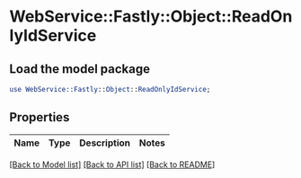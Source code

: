 # WebService::Fastly::Object::ReadOnlyIdService

## Load the model package
```perl
use WebService::Fastly::Object::ReadOnlyIdService;
```

## Properties
Name | Type | Description | Notes
------------ | ------------- | ------------- | -------------

[[Back to Model list]](../README.md#documentation-for-models) [[Back to API list]](../README.md#documentation-for-api-endpoints) [[Back to README]](../README.md)


